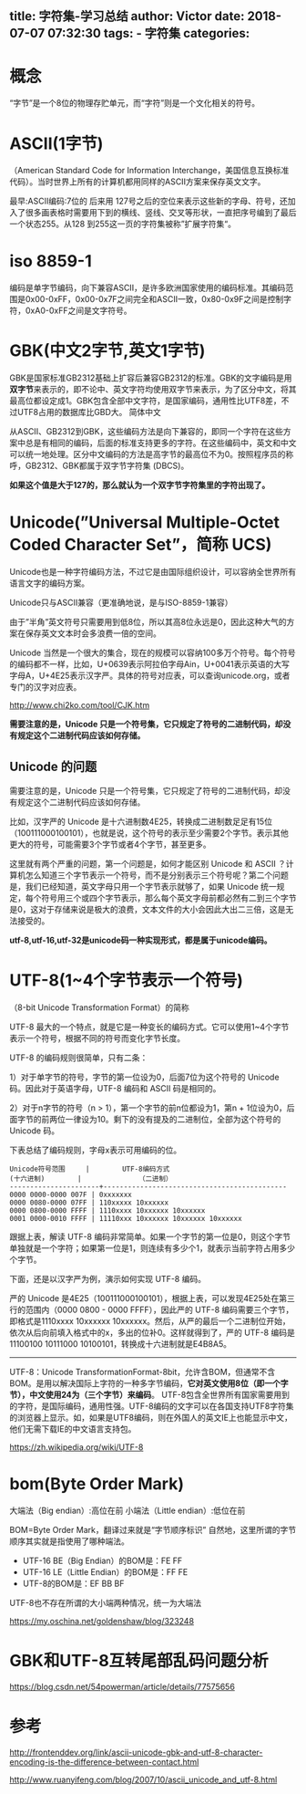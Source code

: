 title: 字符集-学习总结
author: Victor
date: 2018-07-07 07:32:30
tags:
    - 字符集
categories:
---
# 概念
“字节”是一个8位的物理存贮单元，而“字符”则是一个文化相关的符号。

# ASCII(1字节)
（American Standard Code for Information Interchange，美国信息互换标准代码）。当时世界上所有的计算机都用同样的ASCII方案来保存英文文字。

最早:ASCII编码:7位的
后来用 127号之后的空位来表示这些新的字母、符号，还加入了很多画表格时需要用下到的横线、竖线、交叉等形状，一直把序号编到了最后一个状态255。从128 到255这一页的字符集被称”扩展字符集“。

# iso 8859-1

编码是单字节编码，向下兼容ASCII，是许多欧洲国家使用的编码标准。其编码范围是0x00-0xFF，0x00-0x7F之间完全和ASCII一致，0x80-0x9F之间是控制字符，0xA0-0xFF之间是文字符号。



# GBK(中文2字节,英文1字节)

GBK是国家标准GB2312基础上扩容后兼容GB2312的标准。GBK的文字编码是用**双字节**来表示的，即不论中、英文字符均使用双字节来表示，为了区分中文，将其最高位都设定成1。GBK包含全部中文字符，是国家编码，通用性比UTF8差，不过UTF8占用的数据库比GBD大。 
简体中文

从ASCII、GB2312到GBK，这些编码方法是向下兼容的，即同一个字符在这些方案中总是有相同的编码，后面的标准支持更多的字符。在这些编码中，英文和中文可以统一地处理。区分中文编码的方法是高字节的最高位不为0。按照程序员的称呼，GB2312、GBK都属于双字节字符集 (DBCS)。


**如果这个值是大于127的，那么就认为一个双字节字符集里的字符出现了。**

# Unicode(”Universal Multiple-Octet Coded Character Set”，简称 UCS)
Unicode也是一种字符编码方法，不过它是由国际组织设计，可以容纳全世界所有语言文字的编码方案。

Unicode只与ASCII兼容（更准确地说，是与ISO-8859-1兼容）

由于”半角”英文符号只需要用到低8位，所以其高8位永远是0，因此这种大气的方案在保存英文文本时会多浪费一倍的空间。


Unicode 当然是一个很大的集合，现在的规模可以容纳100多万个符号。每个符号的编码都不一样，比如，U+0639表示阿拉伯字母Ain，U+0041表示英语的大写字母A，U+4E25表示汉字严。具体的符号对应表，可以查询unicode.org，或者专门的汉字对应表。

http://www.chi2ko.com/tool/CJK.htm

**需要注意的是，Unicode 只是一个符号集，它只规定了符号的二进制代码，却没有规定这个二进制代码应该如何存储。**

## Unicode 的问题
需要注意的是，Unicode 只是一个符号集，它只规定了符号的二进制代码，却没有规定这个二进制代码应该如何存储。

比如，汉字严的 Unicode 是十六进制数4E25，转换成二进制数足足有15位（100111000100101），也就是说，这个符号的表示至少需要2个字节。表示其他更大的符号，可能需要3个字节或者4个字节，甚至更多。

这里就有两个严重的问题，第一个问题是，如何才能区别 Unicode 和 ASCII ？计算机怎么知道三个字节表示一个符号，而不是分别表示三个符号呢？第二个问题是，我们已经知道，英文字母只用一个字节表示就够了，如果 Unicode 统一规定，每个符号用三个或四个字节表示，那么每个英文字母前都必然有二到三个字节是0，这对于存储来说是极大的浪费，文本文件的大小会因此大出二三倍，这是无法接受的。

**utf-8,utf-16,utf-32是unicode码一种实现形式，都是属于unicode编码。**


# UTF-8(1~4个字节表示一个符号)
（8-bit Unicode Transformation Format）的简称

UTF-8 最大的一个特点，就是它是一种变长的编码方式。它可以使用1~4个字节表示一个符号，根据不同的符号而变化字节长度。

UTF-8 的编码规则很简单，只有二条：

1）对于单字节的符号，字节的第一位设为0，后面7位为这个符号的 Unicode 码。因此对于英语字母，UTF-8 编码和 ASCII 码是相同的。

2）对于n字节的符号（n > 1），第一个字节的前n位都设为1，第n + 1位设为0，后面字节的前两位一律设为10。剩下的没有提及的二进制位，全部为这个符号的 Unicode 码。

下表总结了编码规则，字母x表示可用编码的位。

```
Unicode符号范围     |        UTF-8编码方式
(十六进制)        |              （二进制）
----------------------+---------------------------------------------
0000 0000-0000 007F | 0xxxxxxx
0000 0080-0000 07FF | 110xxxxx 10xxxxxx
0000 0800-0000 FFFF | 1110xxxx 10xxxxxx 10xxxxxx
0001 0000-0010 FFFF | 11110xxx 10xxxxxx 10xxxxxx 10xxxxxx
```
跟据上表，解读 UTF-8 编码非常简单。如果一个字节的第一位是0，则这个字节单独就是一个字符；如果第一位是1，则连续有多少个1，就表示当前字符占用多少个字节。

下面，还是以汉字严为例，演示如何实现 UTF-8 编码。

严的 Unicode 是4E25（100111000100101），根据上表，可以发现4E25处在第三行的范围内（0000 0800 - 0000 FFFF），因此严的 UTF-8 编码需要三个字节，即格式是1110xxxx 10xxxxxx 10xxxxxx。然后，从严的最后一个二进制位开始，依次从后向前填入格式中的x，多出的位补0。这样就得到了，严的 UTF-8 编码是11100100 10111000 10100101，转换成十六进制就是E4B8A5。


-----



UTF-8：Unicode TransformationFormat-8bit，允许含BOM，但通常不含BOM。是用以解决国际上字符的一种多字节编码，**它对英文使用8位（即一个字节），中文使用24为（三个字节）来编码**。
UTF-8包含全世界所有国家需要用到的字符，是国际编码，通用性强。UTF-8编码的文字可以在各国支持UTF8字符集的浏览器上显示。如，如果是UTF8编码，则在外国人的英文IE上也能显示中文，他们无需下载IE的中文语言支持包。 

https://zh.wikipedia.org/wiki/UTF-8


# bom(Byte Order Mark)

大端法（Big endian）:高位在前
小端法（Little endian）:低位在前

BOM=Byte Order Mark，翻译过来就是“字节顺序标识”
自然地，这里所谓的字节顺序其实就是指使用了哪种端法。

- UTF-16 BE（Big Endian）的BOM是：FE FF
- UTF-16 LE（Little Endian）的BOM是：FF FE
- UTF-8的BOM是：EF BB BF

UTF-8也不存在所谓的大小端两种情况，统一为大端法

https://my.oschina.net/goldenshaw/blog/323248


# GBK和UTF-8互转尾部乱码问题分析
https://blog.csdn.net/54powerman/article/details/77575656




# 参考
http://frontenddev.org/link/ascii-unicode-gbk-and-utf-8-character-encoding-is-the-difference-between-contact.html

http://www.ruanyifeng.com/blog/2007/10/ascii_unicode_and_utf-8.html